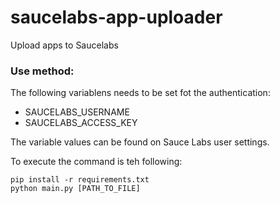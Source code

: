 # saucelabs-app-uploader
Upload apps to Saucelabs

### Use method:

The following variablens needs to be set fot the authentication:

- SAUCELABS_USERNAME 
- SAUCELABS_ACCESS_KEY

The variable values can be found on Sauce Labs user settings.

To execute the command is teh following:

```commandline
pip install -r requirements.txt
python main.py [PATH_TO_FILE]
```
